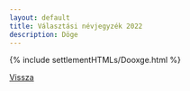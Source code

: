 ```yaml
---
layout: default
title: Választási névjegyzék 2022
description: Döge
---
```


{% include settlementHTMLs/Dooxge.html %}

[Vissza](../)